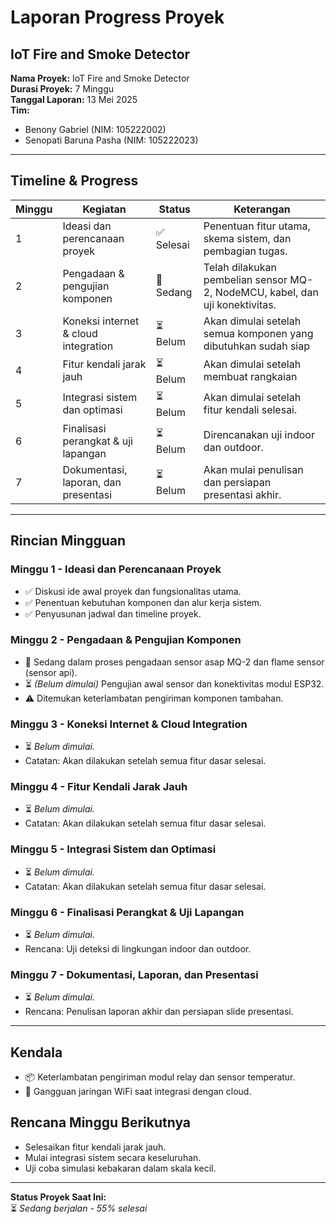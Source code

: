
# Laporan Progress Proyek
## IoT Fire and Smoke Detector

**Nama Proyek:** IoT Fire and Smoke Detector  
**Durasi Proyek:** 7 Minggu  
**Tanggal Laporan:** 13 Mei 2025  
**Tim:**  
- Benony Gabriel (NIM: 105222002)
- Senopati Baruna Pasha (NIM: 105222023)

---

## Timeline & Progress

| Minggu | Kegiatan                                  | Status       | Keterangan                                                                 |
|--------|-------------------------------------------|--------------|------------------------------------------------------------------------------|
| 1      | Ideasi dan perencanaan proyek             | ✅ Selesai    | Penentuan fitur utama, skema sistem, dan pembagian tugas.                   |
| 2      | Pengadaan & pengujian komponen            | 🔄 Sedang    | Telah dilakukan pembelian sensor MQ-2, NodeMCU, kabel, dan uji konektivitas.|
| 3      | Koneksi internet & cloud integration      | ⏳ Belum    | Akan dimulai setelah semua komponen yang dibutuhkan sudah siap                      |
| 4      | Fitur kendali jarak jauh                  | ⏳ Belum     | Akan dimulai setelah membuat rangkaian                            |
| 5      | Integrasi sistem dan optimasi             | ⏳ Belum      | Akan dimulai setelah fitur kendali selesai.                                 |
| 6      | Finalisasi perangkat & uji lapangan       | ⏳ Belum      | Direncanakan uji indoor dan outdoor.                                        |
| 7      | Dokumentasi, laporan, dan presentasi      | ⏳ Belum      | Akan mulai penulisan dan persiapan presentasi akhir.                        |

---

## Rincian Mingguan

### Minggu 1 - Ideasi dan Perencanaan Proyek
- ✅ Diskusi ide awal proyek dan fungsionalitas utama.
- ✅ Penentuan kebutuhan komponen dan alur kerja sistem.
- ✅ Penyusunan jadwal dan timeline proyek.

### Minggu 2 - Pengadaan & Pengujian Komponen
- 🔄 Sedang dalam proses pengadaan sensor asap MQ-2 dan flame sensor (sensor api).
- ⏳ *(Belum dimulai)* Pengujian awal sensor dan konektivitas modul ESP32.
- ⚠️ Ditemukan keterlambatan pengiriman komponen tambahan.

### Minggu 3 - Koneksi Internet & Cloud Integration
- ⏳ *Belum dimulai.*  
- Catatan: Akan dilakukan setelah semua fitur dasar selesai.

### Minggu 4 - Fitur Kendali Jarak Jauh
- ⏳ *Belum dimulai.*  
- Catatan: Akan dilakukan setelah semua fitur dasar selesai.

### Minggu 5 - Integrasi Sistem dan Optimasi
- ⏳ *Belum dimulai.*  
- Catatan: Akan dilakukan setelah semua fitur dasar selesai.

### Minggu 6 - Finalisasi Perangkat & Uji Lapangan
- ⏳ *Belum dimulai.*  
- Rencana: Uji deteksi di lingkungan indoor dan outdoor.

### Minggu 7 - Dokumentasi, Laporan, dan Presentasi
- ⏳ *Belum dimulai.*  
- Rencana: Penulisan laporan akhir dan persiapan slide presentasi.

---

## Kendala
- 📦 Keterlambatan pengiriman modul relay dan sensor temperatur.
- 📶 Gangguan jaringan WiFi saat integrasi dengan cloud.

## Rencana Minggu Berikutnya
- Selesaikan fitur kendali jarak jauh.
- Mulai integrasi sistem secara keseluruhan.
- Uji coba simulasi kebakaran dalam skala kecil.

---

**Status Proyek Saat Ini:**  
⏳ *Sedang berjalan - 55% selesai*
